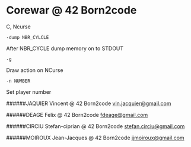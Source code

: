 # Corewar @ 42 Born2code
C, Ncurse


	-dump NBR_CYLCLE
After NBR_CYCLE dump memory on to STDOUT

	-g
Draw action on NCurse

	-n NUMBER
Set player number


######JAQUIER Vincent @ 42 Born2code
vin.jacquier@gmail.com 

######DEAGE Felix @ 42 Born2code
fdeage@gmail.com

######CIRCIU Stefan-ciprian @ 42 Born2code
stefan.circiu@gmail.com

######MOIROUX Jean-Jacques @ 42 Born2code
jjmoiroux@gmail.com
